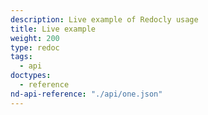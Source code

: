 ```yaml
---
description: Live example of Redocly usage
title: Live example
weight: 200
type: redoc
tags:
  - api
doctypes:
  - reference
nd-api-reference: "./api/one.json"
---
```

